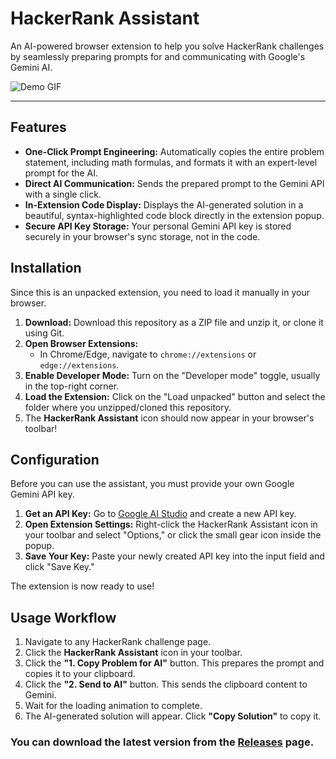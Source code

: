 # HackerRank Assistant

An AI-powered browser extension to help you solve HackerRank challenges by seamlessly preparing prompts for and communicating with Google's Gemini AI.

![Demo GIF](demo.gif) <!-- You will create and add this GIF -->

---

## Features

-   **One-Click Prompt Engineering:** Automatically copies the entire problem statement, including math formulas, and formats it with an expert-level prompt for the AI.
-   **Direct AI Communication:** Sends the prepared prompt to the Gemini API with a single click.
-   **In-Extension Code Display:** Displays the AI-generated solution in a beautiful, syntax-highlighted code block directly in the extension popup.
-   **Secure API Key Storage:** Your personal Gemini API key is stored securely in your browser's sync storage, not in the code.

## Installation

Since this is an unpacked extension, you need to load it manually in your browser.

1.  **Download:** Download this repository as a ZIP file and unzip it, or clone it using Git.
2.  **Open Browser Extensions:**
    -   In Chrome/Edge, navigate to `chrome://extensions` or `edge://extensions`.
3.  **Enable Developer Mode:** Turn on the "Developer mode" toggle, usually in the top-right corner.
4.  **Load the Extension:** Click on the "Load unpacked" button and select the folder where you unzipped/cloned this repository.
5.  The **HackerRank Assistant** icon should now appear in your browser's toolbar!

## Configuration

Before you can use the assistant, you must provide your own Google Gemini API key.

1.  **Get an API Key:** Go to [Google AI Studio](https://aistudio.google.com/app/apikey) and create a new API key.
2.  **Open Extension Settings:** Right-click the HackerRank Assistant icon in your toolbar and select "Options," or click the small gear icon inside the popup.
3.  **Save Your Key:** Paste your newly created API key into the input field and click "Save Key."

The extension is now ready to use!

## Usage Workflow

1.  Navigate to any HackerRank challenge page.
2.  Click the **HackerRank Assistant** icon in your toolbar.
3.  Click the **"1. Copy Problem for AI"** button. This prepares the prompt and copies it to your clipboard.
4.  Click the **"2. Send to AI"** button. This sends the clipboard content to Gemini.
5.  Wait for the loading animation to complete.
6.  The AI-generated solution will appear. Click **"Copy Solution"** to copy it.

### You can download the latest version from the [Releases](https://github.com/ashfaknawshad/hackerrank-assistant/releases) page.
